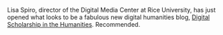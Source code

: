 Lisa Spiro, director of the Digital Media Center at Rice University, has just opened what looks to be a fabulous new digital humanities blog, [Digital Scholarship in the Humanities](http://digitalscholarship.wordpress.com/). Recommended.